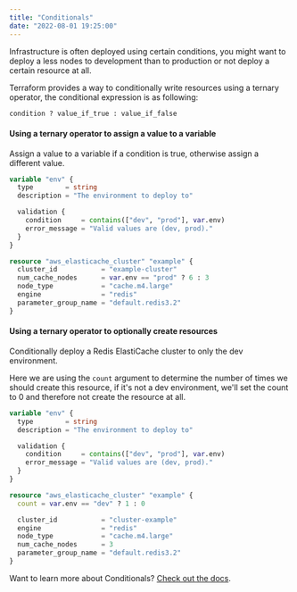 ```yaml
---
title: "Conditionals"
date: "2022-08-01 19:25:00"
---
```


Infrastructure is often deployed using certain conditions, you might want to deploy a less nodes to development than to production or not deploy a certain resource at all.

Terraform provides a way to conditionally write resources using a ternary operator, the conditional expression is as following:

```terraform
condition ? value_if_true : value_if_false
```

#### Using a ternary operator to assign a value to a variable

Assign a value to a variable if a condition is true, otherwise assign a different value.

```terraform
variable "env" {
  type        = string
  description = "The environment to deploy to"

  validation {
    condition     = contains(["dev", "prod"], var.env)
    error_message = "Valid values are (dev, prod)."
  } 
}

resource "aws_elasticache_cluster" "example" {
  cluster_id           = "example-cluster"
  num_cache_nodes      = var.env == "prod" ? 6 : 3
  node_type            = "cache.m4.large"
  engine               = "redis"
  parameter_group_name = "default.redis3.2"
}
```

#### Using a ternary operator to optionally create resources

Conditionally deploy a Redis ElastiCache cluster to only the dev environment.

Here we are using the `count` argument to determine the number of times we should create this resource, if it's not a dev environment, we'll set the count to 0 and therefore not create the resource at all.

```terraform
variable "env" {
  type        = string
  description = "The environment to deploy to"

  validation {
    condition     = contains(["dev", "prod"], var.env)
    error_message = "Valid values are (dev, prod)."
  } 
}

resource "aws_elasticache_cluster" "example" {
  count = var.env == "dev" ? 1 : 0

  cluster_id           = "cluster-example"
  engine               = "redis"
  node_type            = "cache.m4.large"
  num_cache_nodes      = 3
  parameter_group_name = "default.redis3.2"
}
```

Want to learn more about Conditionals? [Check out the docs](https://www.terraform.io/language/expressions/conditionals).
